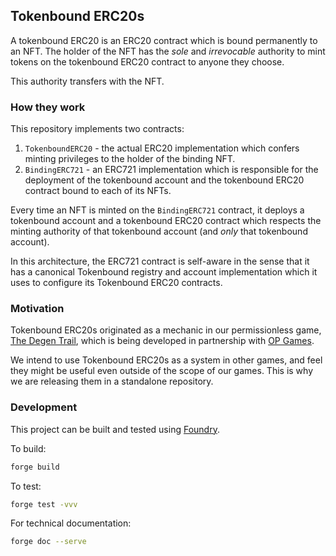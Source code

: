 ## Tokenbound ERC20s

A tokenbound ERC20 is an ERC20 contract which is bound permanently to an NFT. The holder of the NFT has
the *sole* and *irrevocable* authority to mint tokens on the tokenbound ERC20 contract to anyone they choose.

This authority transfers with the NFT.

### How they work

This repository implements two contracts:
1. `TokenboundERC20` - the actual ERC20 implementation which confers minting privileges to the holder of the binding NFT.
2. `BindingERC721` - an ERC721 implementation which is responsible for the deployment of the tokenbound account and the tokenbound ERC20 contract
bound to each of its NFTs.

Every time an NFT is minted on the `BindingERC721` contract, it deploys a tokenbound account and a tokenbound ERC20 contract
which respects the minting authority of that tokenbound account (and *only* that tokenbound account).

In this architecture, the ERC721 contract is self-aware in the sense that it has a canonical Tokenbound registry
and account implementation which it uses to configure its Tokenbound ERC20 contracts.

### Motivation

Tokenbound ERC20s originated as a mechanic in our permissionless game, [The Degen Trail](https://github.om/moonstream-to/degen-trail),
which is being developed in partnership with [OP Games](https://arcadia.fun/).

We intend to use Tokenbound ERC20s as a system in other games, and feel they might be useful even outside
of the scope of our games. This is why we are releasing them in a standalone repository.

### Development

This project can be built and tested using [Foundry](https://github.com/foundry-rs/foundry).

To build:

```bash
forge build
```

To test:

```bash
forge test -vvv
```

For technical documentation:

```bash
forge doc --serve
```
